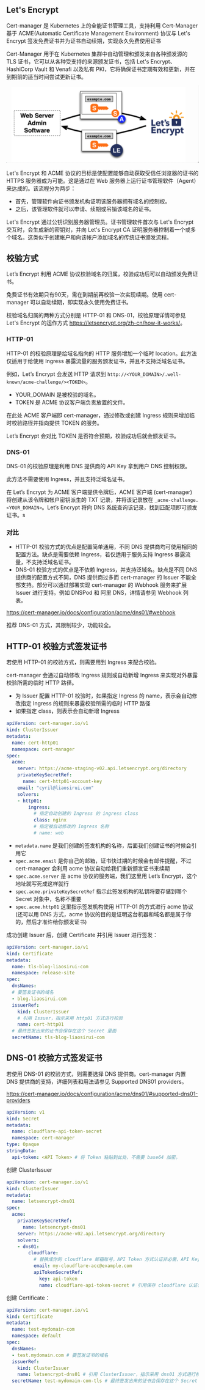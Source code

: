 
## Let's Encrypt

Cert-manager 是 Kubernetes 上的全能证书管理工具，支持利用 Cert-Manager 基于 ACME(Automatic Certificate Management Environment) 协议与 Let's Encrypt 签发免费证书并为证书自动续期，实现永久免费使用证书

Cert-Manager 用于在 Kubernetes 集群中自动管理和颁发来自各种颁发源的 TLS 证书，它可以从各种受支持的来源颁发证书，包括 Let's Encrypt、HashiCorp Vault 和 Venafi 以及私有 PKI，它将确保证书定期有效和更新，并在到期前的适当时间尝试更新证书。

<img src=".assets/image-20221217124411758.png" alt="image-20221217124411758" style="zoom:67%;" />

Let's Encrypt 和 ACME 协议的目标是使配置能够自动获取受信任浏览器的证书的 HTTPS 服务器成为可能。这是通过在 Web 服务器上运行证书管理软件（Agent）来达成的。该流程分为两步：

- 首先，管理软件向证书颁发机构证明该服务器拥有域名的控制权。
- 之后，该管理软件就可以申请、续期或吊销该域名的证书。

Let's Encrypt 通过公钥识别服务器管理员。证书管理软件首次与 Let's Encrypt 交互时，会生成新的密钥对，并向 Let's Encrypt CA 证明服务器控制着一个或多个域名。这类似于创建帐户和向该帐户添加域名的传统证书颁发流程。

## 校验方式

Let’s Encrypt 利用 ACME 协议校验域名的归属，校验成功后可以自动颁发免费证书。

免费证书有效期只有90天，需在到期前再校验一次实现续期。使用 cert-manager 可以自动续期，即实现永久使用免费证书。

校验域名归属的两种方式分别是 HTTP-01 和 DNS-01，校验原理详情可参见 Let's Encrypt 的运作方式 <https://letsencrypt.org/zh-cn/how-it-works/>。

### HTTP-01

HTTP-01 的校验原理是给域名指向的 HTTP 服务增加一个临时 location。此方法仅适用于给使用 Ingress 暴露流量的服务颁发证书，并且不支持泛域名证书。

例如，Let’s Encrypt 会发送 HTTP 请求到 `http://<YOUR_DOMAIN>/.well-known/acme-challenge/><TOKEN>`。

- YOUR_DOMAIN 是被校验的域名。
- TOKEN 是 ACME 协议客户端负责放置的文件。

在此处 ACME 客户端即 cert-manager，通过修改或创建 Ingress 规则来增加临时校验路径并指向提供 TOKEN 的服务。

Let’s Encrypt 会对比 TOKEN 是否符合预期，校验成功后就会颁发证书。

### DNS-01

DNS-01 的校验原理是利用 DNS 提供商的 API Key 拿到用户 DNS 控制权限。

此方法不需要使用 Ingress，并且支持泛域名证书。

在 Let’s Encrypt 为 ACME 客户端提供令牌后，ACME 客户端 \(cert-manager\) 将创建从该令牌和帐户密钥派生的 TXT 记录，并将该记录放在 `_acme-challenge.<YOUR_DOMAIN>`。Let’s Encrypt 将向 DNS 系统查询该记录，找到匹配项即可颁发证书。s

### 对比

- HTTP-01 校验方式的优点是配置简单通用，不同 DNS 提供商均可使用相同的配置方法。缺点是需要依赖 Ingress，若仅适用于服务支持 Ingress 暴露流量，不支持泛域名证书。
- DNS-01 校验方式的优点是不依赖 Ingress，并支持泛域名。缺点是不同 DNS 提供商的配置方式不同，DNS 提供商过多而 cert-manager 的 Issuer 不能全部支持。部分可以通过部署实现 cert-manager 的 Webhook 服务来扩展 Issuer 进行支持。例如 DNSPod 和 阿里 DNS，详情请参见 Webhook 列表。

<https://cert-manager.io/docs/configuration/acme/dns01/#webhook>

推荐 DNS-01 方式，其限制较少，功能较全。

## HTTP-01 校验方式签发证书

若使用 HTTP-01 的校验方式，则需要用到 Ingress 来配合校验。

cert-manager 会通过自动修改 Ingress 规则或自动新增 Ingress 来实现对外暴露校验所需的临时 HTTP 路径。

- 为 Issuer 配置 HTTP-01 校验时，如果指定 Ingress 的 name，表示会自动修改指定 Ingress 的规则来暴露校验所需的临时 HTTP 路径
- 如果指定 class，则表示会自动新增 Ingress

```yaml
apiVersion: cert-manager.io/v1
kind: ClusterIssuer
metadata:
  name: cert-http01
  namespace: cert-manager
spec:
  acme:
    server: https://acme-staging-v02.api.letsencrypt.org/directory
    privateKeySecretRef:
      name: cert-http01-account-key
    email: "cyril@liaosirui.com"
    solvers:
    - http01:
        ingress:
          # 指定自动创建的 Ingress 的 ingress class
          class: nginx
          # 指定被自动修改的 Ingress 名称
          # name: web

```

- `metadata.name` 是我们创建的签发机构的名称，后面我们创建证书的时候会引用它
- `spec.acme.email` 是你自己的邮箱，证书快过期的时候会有邮件提醒，不过 cert-manager 会利用 acme 协议自动给我们重新颁发证书来续期
- `spec.acme.server` 是 acme 协议的服务端，我们这里用 Let’s Encrypt，这个地址就写死成这样就行
- `spec.acme.privateKeySecretRef` 指示此签发机构的私钥将要存储到哪个 Secret 对象中，名称不重要
- `spec.acme.http01` 这里指示签发机构使用 HTTP-01 的方式进行 acme 协议 (还可以用 DNS 方式，acme 协议的目的是证明这台机器和域名都是属于你的，然后才准许给你颁发证书)

成功创建 Issuer 后，创建 Certificate 并引用 Issuer 进行签发：

```yaml
apiVersion: cert-manager.io/v1
kind: Certificate
metadata:
  name: tls-blog-liaosirui-com
  namespace: release-site
spec:
  dnsNames:
  # 要签发证书的域名
  - blog.liaosirui.com
  issuerRef:
    kind: ClusterIssuer
    # 引用 Issuer，指示采用 http01 方式进行校验
    name: cert-http01
  # 最终签发出来的证书会保存在这个 Secret 里面
  secretName: tls-blog-liaosirui-com

```

## DNS-01 校验方式签发证书

若使用 DNS-01 的校验方式，则需要选择 DNS 提供商。cert-manager 内置 DNS 提供商的支持，详细列表和用法请参见 Supported DNS01 providers。

<https://cert-manager.io/docs/configuration/acme/dns01/#supported-dns01-providers>

```yaml
apiVersion: v1
kind: Secret
metadata:
  name: cloudflare-api-token-secret
  namespace: cert-manager
type: Opaque
stringData:
  api-token: <API Token> # 将 Token 粘贴到此处，不需要 base64 加密。

```

创建 ClusterIssuer

```yaml
apiVersion: cert-manager.io/v1
kind: ClusterIssuer
metadata:
  name: letsencrypt-dns01
spec:
  acme:
    privateKeySecretRef:
      name: letsencrypt-dns01
    server: https://acme-v02.api.letsencrypt.org/directory
    solvers:
    - dns01:
        cloudflare:
          # 替换成你的 cloudflare 邮箱账号，API Token 方式认证非必需，API Keys 认证是必需
          email: my-cloudflare-acc@example.com 
          apiTokenSecretRef:
            key: api-token
            name: cloudflare-api-token-secret # 引用保存 cloudflare 认证信息的 Secret

```

创建 Certificate：

```yaml
apiVersion: cert-manager.io/v1
kind: Certificate
metadata:
  name: test-mydomain-com
  namespace: default
spec:
  dnsNames:
  - test.mydomain.com # 要签发证书的域名
  issuerRef:
    kind: ClusterIssuer
    name: letsencrypt-dns01 # 引用 ClusterIssuer，指示采用 dns01 方式进行校验
  secretName: test-mydomain-com-tls # 最终签发出来的证书会保存在这个 Secret 里面

```
